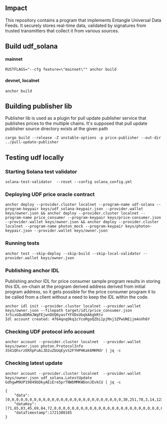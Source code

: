 ## Impact

This repository contains a program that implements Entangle Universal Data Feeds.
It securely stores real-time data, validated by signatures from trusted transmitters that collect it from various
sources.

## Build udf_solana

#### mainnet

```
RUSTFLAGS="--cfg feature=\"mainnet\"" anchor build
```

#### devnet, localnet

```
anchor build
```

## Building publisher lib

Publisher lib is used as a plugin for pull update publisher service that publishes prices to the multiple chains.
It's supposed that pull update publisher source directory exists at the given path

```
cargo build --release -Z unstable-options -p price-publisher --out-dir ../pull-update-publisher
```

## Testing udf locally

### Starting Solana test validator

```shell
solana-test-validator  --reset --config solana_config.yml 
```

### Deploying UDF price oracle contract

```shell
anchor deploy --provider.cluster localnet --program-name udf-solana --program-keypair keys/udf_solana-keypair.json --provider.wallet keys/owner.json && anchor deploy --provider.cluster localnet --program-name price_consumer --program-keypair keys/price-consumer.json --provider.wallet keys/owner.json && anchor deploy --provider.cluster localnet --program-name photon_mock --program-keypair keys/photon-keypair.json --provider.wallet keys/owner.json
```

### Running tests

```shell
anchor test --skip-deploy --skip-build --skip-local-validator --provider.wallet keys/owner.json
```

### Publishing anchor IDL

Publishing anchor IDL for price consumer sample program results in storing this IDL on-chain at the program derived
address derived from initial program address, so it gets possible for the price consumer program it to be called from
a client without a need to keep the IDL within the code.

```shell
anchor idl init --provider.cluster localnet --provider.wallet keys/owner.json --filepath target/idl/price_consumer.json 3r5ixGQu8DRmJWgFEjwnDUQ6yasfYFXDsUbqkA6gkRtv
Idl account created: 4f64qnq9kq1cYcoRgoQZbi1pjMxj3ZPwUNEijm4oVh6Y
```

### Checking UDF protocol info account

```shell
anchor account --provider.cluster localnet  --provider.wallet keys/owner.json photon.ProtocolInfo 3S41QhsrzERXpFuAiJD2uZbUqEyvS2FYHPHKak6MKMdr | jq -c
```

### Checking latest update

```shell
anchor account --provider.cluster localnet  --provider.wallet keys/owner.json udf_solana.LatestUpdate GdhgwM9UP19849bDkyAEiEre5prTNWbMMKWDonJEvkCU | jq -c
```

```
{
    "data":[0,0,0,0,0,0,0,0,0,0,0,0,0,0,0,0,0,0,0,0,0,0,0,0,0,0,30,251,78,3,14,123],
    "dataKey":[71,65,83,45,69,84,72,0,0,0,0,0,0,0,0,0,0,0,0,0,0,0,0,0,0,0,0,0,0,0,0,0],
    "dataTimestamp":1721300185
}
```
